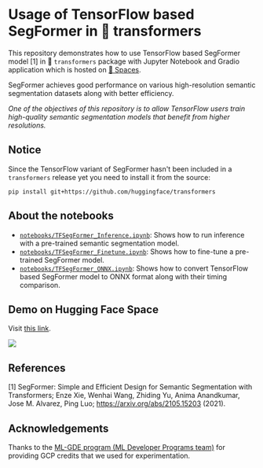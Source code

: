 # Usage of TensorFlow based SegFormer in 🤗 transformers

This repository demonstrates how to use TensorFlow based SegFormer model [1] in 🤗 `transformers` package with Jupyter Notebook and Gradio application which is hosted on [🤗 Spaces](https://huggingface.co/spaces/chansung/segformer-tf-transformers).

SegFormer achieves good performance on various high-resolution semantic segmentation datasets along with better efficiency.

_One of the objectives of this repository is to allow TensorFlow users train high-quality semantic segmentation models that benefit from
higher resolutions._

## Notice

Since the TensorFlow variant of SegFormer hasn't been included in a `transformers` release yet you need to install it from the source:

```shell
pip install git+https://github.com/huggingface/transformers
```

## About the notebooks

* [`notebooks/TFSegFormer_Inference.ipynb`](https://github.com/deep-diver/segformer-tf-transformers/blob/main/notebooks/TFSegFormer_Inference.ipynb): Shows how to run inference with a pre-trained semantic segmentation model. 
* [`notebooks/TFSegFormer_Finetune.ipynb`](https://github.com/deep-diver/segformer-tf-transformers/blob/main/notebooks/TFSegFormer_Finetune.ipynb): Shows how to fine-tune a pre-trained SegFormer model.
* [`notebooks/TFSegFormer_ONNX.ipynb`](https://github.com/deep-diver/segformer-tf-transformers/blob/main/notebooks/TFSegFormer_ONNX.ipynb): Shows how to convert TensorFlow based SegFormer model to ONNX format along with their timing comparison.

## Demo on Hugging Face Space

Visit [this link](https://huggingface.co/spaces/chansung/segformer-tf-transformers).

![](https://i.ibb.co/StPyy3z/segformer-space.png)

## References

[1] SegFormer: Simple and Efficient Design for Semantic Segmentation with Transformers; Enze Xie, Wenhai Wang, Zhiding Yu, Anima Anandkumar, Jose M. Alvarez, Ping Luo; https://arxiv.org/abs/2105.15203 (2021).

## Acknowledgements

Thanks to the [ML-GDE program (ML Developer Programs team)](https://developers.google.com/programs/experts/) for providing GCP credits that we used for experimentation. 
